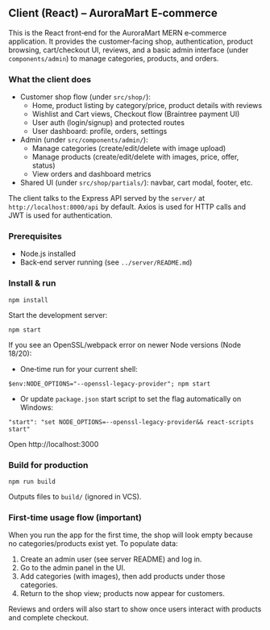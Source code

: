 ## Client (React) – AuroraMart E‑commerce

This is the React front‑end for the AuroraMart MERN e‑commerce application. It provides the customer‑facing shop, authentication, product browsing, cart/checkout UI, reviews, and a basic admin interface (under `components/admin`) to manage categories, products, and orders.

### What the client does

- Customer shop flow (under `src/shop/`):
  - Home, product listing by category/price, product details with reviews
  - Wishlist and Cart views, Checkout flow (Braintree payment UI)
  - User auth (login/signup) and protected routes
  - User dashboard: profile, orders, settings
- Admin (under `src/components/admin/`):
  - Manage categories (create/edit/delete with image upload)
  - Manage products (create/edit/delete with images, price, offer, status)
  - View orders and dashboard metrics
- Shared UI (under `src/shop/partials/`): navbar, cart modal, footer, etc.

The client talks to the Express API served by the `server/` at `http://localhost:8000/api` by default. Axios is used for HTTP calls and JWT is used for authentication.

### Prerequisites

- Node.js installed
- Back‑end server running (see `../server/README.md`)

### Install & run

```
npm install
```

Start the development server:

```
npm start
```

If you see an OpenSSL/webpack error on newer Node versions (Node 18/20):

- One‑time run for your current shell:

```
$env:NODE_OPTIONS="--openssl-legacy-provider"; npm start
```

- Or update `package.json` start script to set the flag automatically on Windows:

```
"start": "set NODE_OPTIONS=--openssl-legacy-provider&& react-scripts start"
```

Open http://localhost:3000

### Build for production

```
npm run build
```

Outputs files to `build/` (ignored in VCS).

### First‑time usage flow (important)

When you run the app for the first time, the shop will look empty because no categories/products exist yet. To populate data:

1. Create an admin user (see server README) and log in.
2. Go to the admin panel in the UI.
3. Add categories (with images), then add products under those categories.
4. Return to the shop view; products now appear for customers.

Reviews and orders will also start to show once users interact with products and complete checkout.
